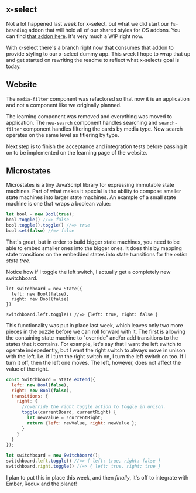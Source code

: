 ## x-select

Not a lot happened last week for x-select, but what we did start our
`fs-branding` addon that will hold all of our shared styles for OS
addons. You can find
[that addon here](https://github.com/thefrontside/fs-branding). It's
very much a WIP right now.

With x-select there's a branch right now that consumes that addon to
provide styling to our x-select dummy app. This week I hope to wrap
that up and get started on rewriting the readme to reflect what
x-selects goal is today.

## Website

The `media-filter` component was refactored so that now it is an
application and not a component like we originally planned.

The learning component was removed and everything was moved to application.
The `new-search` component handles searching and `search-filter` component
handles filtering the cards by media type. Now search operates on the same
level as fitlering by type.

Next step is to finish the acceptance and integration tests before passing
it on to be implemented on the learning page of the website.

## Microstates

Microstates is a tiny JavaScript library for expressing immutable
state machines. Part of what makes it special is the ability to
compose smaller state machines into larger state machines. An example
of a small state machine is one that wraps a boolean value:

```js
let bool = new Bool(true);
bool.toggle() //=> false
bool.toggle().toggle() //=> true
bool.set(false) //=> false
```

That's great, but in order to build bigger state machines, you need to
be able to embed smaller ones into the bigger ones. It does this by
mapping state transitions on the embedded states into state
transitions for the _entire state tree_.

Notice how if I toggle the left switch, I actually get a completely
new switchboard.

``` java-server-pages
let switchboard = new State({
  left: new Bool(false),
  right: new Bool(false)
})

switchboard.left.toggle() //=> {left: true, right: false }
```

This functionality was put in place last week, which leaves only two
more pieces in the puzzle before we can roll forward with it. The
first is allowing the containing state machine to "override" and/or
add transitions to the states that it contains. For example, let's say
that I want the left switch to operate indepedently, but I want the
right switch to always move in unison with the left. I.e. if I turn
the right switch on, I turn the left switch on too. If I turn it off,
then the left one moves. The left, however, does not affect the value
of the right.

``` js
const Switchboard = State.extend({
  left: new Bool(false),
  right: new Bool(false),
  transitions: {
    right: {
      //override the right toggle action to toggle in unison.
      toggle(currentBoard, currentRight) {
        let newValue = !currentRight;
        return {left: newValue, right: newValue };
      }
    }
  }
});

let switchboard = new Switchboard();
switchboard.left.toggle() //=> { left: true, right: false }
switchboard.right.toggle() //=> { left: true, right: true }
```

I plan to put this in place this week, and then _*finally*_, it's off to
integrate with Ember, Redux and the planet!
